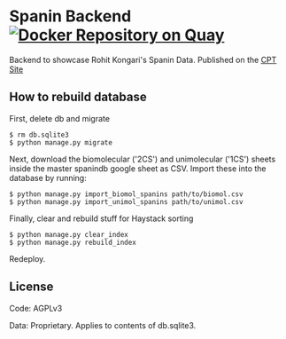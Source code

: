 # Spanin Backend [![Docker Repository on Quay](https://quay.io/repository/tamu_cpt/spanindb/status "Docker Repository on Quay")](https://quay.io/repository/tamu_cpt/spanindb)

Backend to showcase Rohit Kongari's Spanin Data. Published on the [CPT Site](https://cpt.tamu.edu/spanindb/)

## How to rebuild database
First, delete db and migrate
```console
$ rm db.sqlite3
$ python manage.py migrate
```
Next, download the biomolecular ('2CS') and unimolecular ('1CS') sheets inside the master spanindb google sheet as CSV.
Import these into the database by running:
```console
$ python manage.py import_biomol_spanins path/to/biomol.csv
$ python manage.py import_unimol_spanins path/to/unimol.csv
```
Finally, clear and rebuild stuff for Haystack sorting
```console
$ python manage.py clear_index
$ python manage.py rebuild_index
```
Redeploy.

## License

Code: AGPLv3

Data: Proprietary. Applies to contents of db.sqlite3.
